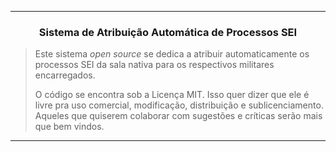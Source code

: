 
***

<h3 align="center"><strong>Sistema de Atribuição Automática de Processos SEI</strong></h3>



>
> Este sistema <i>open source</i> se dedica a atribuir automaticamente os processos SEI da sala nativa para os 
>respectivos militares encarregados.
>
>O código se encontra sob a Licença MIT. Isso quer dizer que ele é livre pra uso comercial, modificação, distribuição e 
>sublicenciamento. Aqueles que quiserem colaborar com sugestões e críticas serão mais que bem vindos.


***
